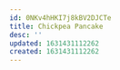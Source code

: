```yaml
---
id: 0NKv4hHKI7j8kBV2DJCTe
title: Chickpea Pancake
desc: ''
updated: 1631431112262
created: 1631431112262
---
```


